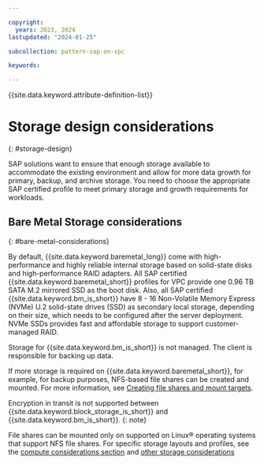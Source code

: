 ```yaml
---

copyright:
  years: 2023, 2024
lastupdated: "2024-01-25"

subcollection: pattern-sap-on-vpc

keywords:

---
```


{{site.data.keyword.attribute-definition-list}}

# Storage design considerations
{: #storage-design}

SAP solutions want to ensure that enough storage available to accommodate the existing environment and allow for more data growth for primary, backup, and archive storage. You need to choose the appropriate SAP certified profile to meet primary storage and growth requirements for workloads.

## Bare Metal Storage considerations
{: #bare-metal-considerations}

By default, {{site.data.keyword.baremetal_long}} come with high-performance and highly reliable internal storage based on solid-state disks and high-performance RAID adapters. All SAP certified {{site.data.keyword.baremetal_short}} profiles for VPC provide one 0.96 TB SATA M.2 mirrored SSD as the boot disk. Also, all SAP certified {{site.data.keyword.bm_is_short}} have 8 - 16 Non-Volatile Memory Express (NVMe) U.2 solid-state drives (SSD) as secondary local storage, depending on their size, which needs to be configured after the server deployment. NVMe SSDs provides fast and affordable storage to support customer-managed RAID.

Storage for {{site.data.keyword.bm_is_short}} is not managed. The client is responsible for backing up data.

If more storage is required on {{site.data.keyword.baremetal_short}}, for example, for backup purposes, NFS-based file shares can be created and mounted. For more information, see [Creating file shares and mount targets](/docs/vpc?topic=vpc-file-storage-create). 

Encryption in transit is not supported between {{site.data.keyword.block_storage_is_short}} and {{site.data.keyword.bm_is_short}}.
{: note}

File shares can be mounted only on supported on Linux&reg; operating systems that support NFS file shares. For specific storage layouts and profiles, see the [compute considerations section](/docs-draft/pattern-sap-on-vpc?topic=pattern-sap-on-vpc-compute-design) and [other storage considerations](/docs/sap?topic=sap-storage-design-considerations)
